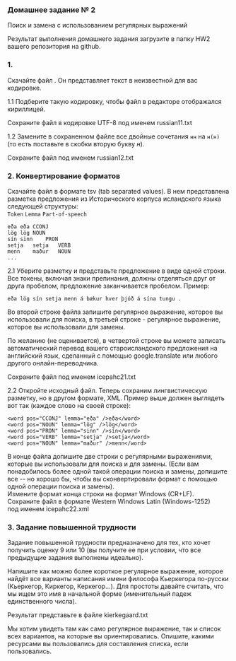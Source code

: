 ### Домашнее задание № 2
Поиск и замена c использованием регулярных выражений  

Результат выполнения домашнего задания загрузите в папку HW2 вашего репозитория на github.  

### 1. 

Скачайте файл . Он представляет текст в неизвестной для вас кодировке.  

1.1 Подберите такую кодировку, чтобы файл в редакторе отображался кириллицей. 

Сохраните файл в кодировке UTF-8 под именем russian11.txt   

1.2 Замените в сохраненном файле все двойные сочетания `нн` на `н(н)` (то есть поставьте в скобки вторую букву _н_).

Сохраните файл под именем russian12.txt  


### 2. Конвертирование форматов  

Скачайте файл в формате tsv (tab separated values). 
В нем представлена разметка предложения из Исторического корпуса исландского языка следующей структуры:  
`Token`   `Lemma`   `Part-of-speech` 
```
eða	eða	CCONJ
lög	lög	NOUN
sín	sinn	PRON
setja	setja	VERB
menn	maður	NOUN
...
``` 

2.1 Уберите разметку  и представьте предложение в виде одной строки. Все токены, включая знаки препинания, должны отделяться друг от друга пробелом, предложение заканчивается пробелом. 
  Пример:

``` 
eða lög sín setja menn á bækur hver þjóð á sína tungu .
``` 

Во второй строке файла запишите регулярное выражение, которое вы использовали для поиска, в третьей строке - регулярное выражение, которое вы использовали для замены.  

По желанию (не оценивается), в четвертой строке вы можете записать автоматический перевод вашего староисландского предложения на английский язык, сделанный с помощью google.translate или любого другого онлайн-переводчика.  

Сохраните файл под именем icepahc21.txt  

  
2.2 Откройте исходный файл. Теперь сохраним лингвистическую разметку, но в другом формате, XML. Пример выше должен выглядеть вот так (каждое слово на своей строке):  
```
<word pos="CCONJ" lemma="eða" />eða</word>
<word pos="NOUN" lemma="lög" />lög</word>
<word pos="PRON" lemma="sinn" />sín</word>
<word pos="VERB" lemma="setja" />setja</word>
<word pos="NOUN" lemma="maður" />menn</word>
```

В конце файла допишите две строки с регулярными выражениями, которые вы использовали для поиска и для замены. 
(Если вам понадобилось более одной такой операции поиска и замены, допишите все -- но хорошо бы, чтобы вы сконвертировали формат с помощью одной операции поиска и замены).  
Измените формат конца строки на формат Windows (CR+LF).  
Сохраните файл в формате Western Windows Latin (Windows-1252)  
под именем icepahc22.xml  

### 3. Задание повышенной трудности

Задание повышенной трудности предназначено для тех, кто хочет получить оценку 9 или 10 (вы получите ее при условии, что все предыдущие задания выполнены идеально).

Напишите как можно более короткое регулярное выражение, которое найдёт все варианты написания имени философа Кьеркегора по-русски (Кьеркегор, Киркегор, Керкегор...). 
Для простоты давайте считать, что мы ищем это имя в начальной форме (именительный падеж единственного числа).  

Результат представьте в файле kierkegaard.txt  

Мы хотим увидеть там как само регулярное выражение, так и список всех вариантов, на которые вы ориентировались. Опишите, какими ресурсами вы пользовались для составления списка, если пользовались.    
